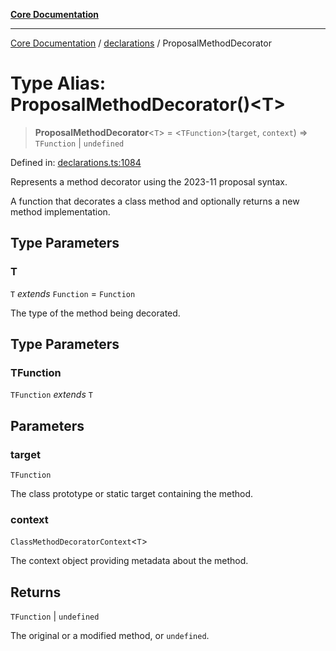[**Core Documentation**](../../README.md)

***

[Core Documentation](../../README.md) / [declarations](../README.md) / ProposalMethodDecorator

# Type Alias: ProposalMethodDecorator()\<T\>

> **ProposalMethodDecorator**\<`T`\> = \<`TFunction`\>(`target`, `context`) => `TFunction` \| `undefined`

Defined in: [declarations.ts:1084](https://github.com/stonemjs/core/blob/65c9e07f9d264b07f6e4091fcc29046b5ca8ea45/src/declarations.ts#L1084)

Represents a method decorator using the 2023-11 proposal syntax.

A function that decorates a class method and optionally returns a new method implementation.

## Type Parameters

### T

`T` *extends* `Function` = `Function`

The type of the method being decorated.

## Type Parameters

### TFunction

`TFunction` *extends* `T`

## Parameters

### target

`TFunction`

The class prototype or static target containing the method.

### context

`ClassMethodDecoratorContext`\<`T`\>

The context object providing metadata about the method.

## Returns

`TFunction` \| `undefined`

The original or a modified method, or `undefined`.
